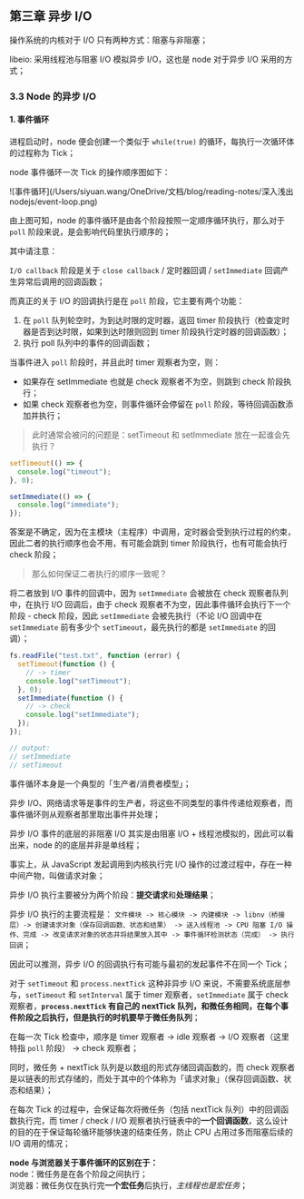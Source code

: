 ## 第三章 异步 I/O

操作系统的内核对于 I/O 只有两种方式：阻塞与非阻塞；

libeio: 采用线程池与阻塞 I/O 模拟异步 I/O，这也是 node 对于异步 I/O 采用的方式；

### 3.3 Node 的异步 I/O

#### 1. 事件循环

进程启动时，node 便会创建一个类似于 `while(true)` 的循环，每执行一次循环体的过程称为 Tick；

node 事件循环一次 Tick 的操作顺序图如下：

![事件循环](/Users/siyuan.wang/OneDrive/文档/blog/reading-notes/深入浅出 nodejs/event-loop.png)

由上图可知，node 的事件循环是由各个阶段按照一定顺序循环执行，那么对于 `poll` 阶段来说，是会影响代码里执行顺序的；

其中请注意：

`I/O callback` 阶段是关于 `close callback` / 定时器回调 / `setImmediate` 回调产生异常后调用的回调函数；

而真正的关于 I/O 的回调执行是在 `poll` 阶段，它主要有两个功能：

1. 在 `poll` 队列轮空时，为到达时限的定时器，返回 timer 阶段执行（检查定时器是否到达时限，如果到达时限则回到 timer 阶段执行定时器的回调函数）；
2. 执行 poll 队列中的事件的回调函数；

当事件进入 `poll` 阶段时，并且此时 timer 观察者为空，则：

- 如果存在 setImmediate 也就是 check 观察者不为空，则跳到 check 阶段执行；
- 如果 check 观察者也为空，则事件循环会停留在 `poll` 阶段，等待回调函数添加并执行；

> 此时通常会被问的问题是：setTimeout 和 setImmediate 放在一起谁会先执行？

```javascript
setTimeout(() => {
  console.log("timeout");
}, 0);

setImmediate(() => {
  console.log("immediate");
});
```

答案是不确定，因为在主模块（主程序）中调用，定时器会受到执行过程的约束，因此二者的执行顺序也会不用，有可能会跳到 timer 阶段执行，也有可能会执行 check 阶段；

> 那么如何保证二者执行的顺序一致呢？

将二者放到 I/O 事件的回调中，因为 `setImmediate` 会被放在 check 观察者队列中，在执行 I/O 回调后，由于 check 观察者不为空，因此事件循环会执行下一个阶段 - check 阶段，因此 `setImmediate` 会被先执行（不论 I/O 回调中在 `setImmediate` 前有多少个 `setTimeout`，最先执行的都是 `setImmediate` 的回调）；

```javascript
fs.readFile("test.txt", function (error) {
  setTimeout(function () {
    // -> timer
    console.log("setTimeout");
  }, 0);
  setImmediate(function () {
    // -> check
    console.log("setImmediate");
  });
});

// output:
// setImmediate
// setTimeout
```

事件循环本身是一个典型的「生产者/消费者模型」；

异步 I/O、网络请求等是事件的生产者，将这些不同类型的事件传递给观察者，而事件循环则从观察者那里取出事件并处理；

异步 I/O 事件的底层的非阻塞 I/O 其实是由阻塞 I/O + 线程池模拟的，因此可以看出来，node 的的底层并非是单线程；

事实上，从 JavaScript 发起调用到内核执行完 I/O 操作的过渡过程中，存在一种中间产物，叫做请求对象；

异步 I/O 执行主要被分为两个阶段：**提交请求**和**处理结果**；

异步 I/O 执行的主要流程是：
`文件模块 -> 核心模块 -> 内建模块 -> libnv（桥接层）-> 创建请求对象（保存回调函数、状态和结果） -> 送入线程池 -> CPU 阻塞 I/O 操作、完成 -> 改变请求对象的状态并将结果放入其中 -> 事件循环检测状态（完成） -> 执行回调`；

因此可以推测，异步 I/O 的回调执行有可能与最初的发起事件不在同一个 Tick；

对于 `setTimeout` 和 `process.nextTick` 这种非异步 I/O 来说，不需要系统底层参与，`setTimeout` 和 `setInterval` 属于 timer 观察者，`setImmediate` 属于 check 观察者，**`process.nextTick` 有自己的 nextTick 队列，和微任务相同，在每个事件阶段之后执行，但是执行的时机要早于微任务队列**；

在每一次 Tick 检查中，顺序是 timer 观察者 -> idle 观察者 -> I/O 观察者（这里特指 `poll` 阶段） -> check 观察者；

同时，微任务 + nextTick 队列是以数组的形式存储回调函数的，而 check 观察者是以链表的形式存储的，而处于其中的个体称为「请求对象」（保存回调函数、状态和结果）；

在每次 Tick 的过程中，会保证每次将微任务（包括 nextTick 队列）中的回调函数执行完，而 timer / check / I/O 观察者执行链表中的**一个回调函数**，这么设计的目的在于保证每轮循环能够快速的结束任务，防止 CPU 占用过多而阻塞后续的 I/O 调用的情况；

**node 与浏览器关于事件循环的区别在于：<br />**
node：微任务是在各个阶段之间执行；<br />
浏览器：微任务仅在执行完**一个宏任务**后执行，_主线程也是宏任务_；